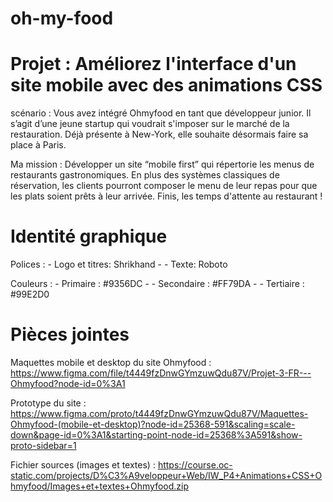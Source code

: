 # oh-my-food

# Projet : Améliorez l'interface d'un site mobile avec des animations CSS

scénario : Vous avez intégré Ohmyfood en tant que développeur junior.
Il s’agit d’une jeune startup qui voudrait s'imposer sur le marché de la restauration.
Déjà présente à New-York, elle souhaite désormais faire sa place à Paris.

Ma mission : Développer un site “mobile first” qui répertorie les menus de restaurants gastronomiques.
En plus des systèmes classiques de réservation, les clients pourront composer le menu de leur repas pour que les plats soient prêts à leur arrivée.
Finis, les temps d'attente au restaurant !

# Identité graphique

Polices : - Logo et titres: Shrikhand - - Texte: Roboto

Couleurs : - Primaire : #9356DC - - Secondaire : #FF79DA - - Tertiaire : #99E2D0

# Pièces jointes

Maquettes mobile et desktop du site Ohmyfood : https://www.figma.com/file/t4449fzDnwGYmzuwQdu87V/Projet-3-FR---Ohmyfood?node-id=0%3A1

Prototype du site : https://www.figma.com/proto/t4449fzDnwGYmzuwQdu87V/Maquettes-Ohmyfood-(mobile-et-desktop)?node-id=25368-591&scaling=scale-down&page-id=0%3A1&starting-point-node-id=25368%3A591&show-proto-sidebar=1

Fichier sources (images et textes) : https://course.oc-static.com/projects/D%C3%A9veloppeur+Web/IW_P4+Animations+CSS+Ohmyfood/Images+et+textes+Ohmyfood.zip
